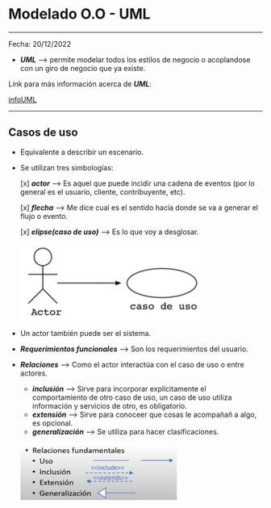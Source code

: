 # Modelado O.O - UML

---
Fecha: 20/12/2022

+ ***UML*** --> permite modelar todos los estilos de negocio o acoplandose con un giro de negocio que ya existe.

Link para más información acerca de ***UML***:

[infoUML](https://www.lucidchart.com/pages/es/que-es-el-lenguaje-unificado-de-modelado-uml)

---

## Casos de uso

+ Equivalente a describir un escenario.
+ Se utilizan tres simbologías: 

   [x] ***actor*** --> Es aquel que puede incidir una cadena de eventos (por lo general es el usuario, cliente, contribuyente, etc).

   [x] ***flecha*** --> Me dice cual es el sentido hacia donde se va a generar el flujo o evento.

   [x] ***elipse(caso de uso)*** --> Es lo que voy a desglosar.

   ![Componentes](casodeUso.png)

+ Un actor también puede ser el sistema.
+ ***Requerimientos funcionales*** --> Son los requerimientos del usuario.
+ ***Relaciones*** --> Como el actor interactúa con el caso de uso o entre actores.
   + ***inclusión*** --> Sirve para incorporar explícitamente el comportamiento de otro caso de uso, un caso de uso utiliza información y servicios de otro, es obligatorio.
   + ***extensión*** --> Sirve para conoceer que cosas le acompañañ a algo, es opcional.
   + ***generalización*** --> Se utiliza para hacer clasificaciones.

  ![relaciones](relaciones.png)
